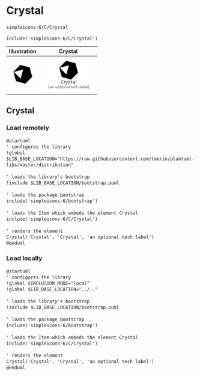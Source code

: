 # Crystal


```text
simpleicons-6/C/Crystal
```

```text
include('simpleicons-6/C/Crystal')
```



| Illustration | Crystal |
| :---: | :---: |
| ![illustration for Illustration](../../simpleicons-6/C/Crystal.png) | ![illustration for Crystal](../../simpleicons-6/C/Crystal.Local.png) |




## Crystal

### Load remotely
```plantuml
@startuml
' configures the library
!global $LIB_BASE_LOCATION="https://raw.githubusercontent.com/tmorin/plantuml-libs/master/distribution"

' loads the library's bootstrap
!include $LIB_BASE_LOCATION/bootstrap.puml

' loads the package bootstrap
include('simpleicons-6/bootstrap')

' loads the Item which embeds the element Crystal
include('simpleicons-6/C/Crystal')

' renders the element
Crystal('Crystal', 'Crystal', 'an optional tech label')
@enduml
```

### Load locally
```plantuml
@startuml
' configures the library
!global $INCLUSION_MODE="local"
!global $LIB_BASE_LOCATION="../.."

' loads the library's bootstrap
!include $LIB_BASE_LOCATION/bootstrap.puml

' loads the package bootstrap
include('simpleicons-6/bootstrap')

' loads the Item which embeds the element Crystal
include('simpleicons-6/C/Crystal')

' renders the element
Crystal('Crystal', 'Crystal', 'an optional tech label')
@enduml
```

